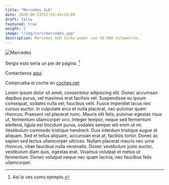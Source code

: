 ```yaml
---
title: "Mercedes SLK"
date: 2020-06-23T12:33:45+10:00
draft: false
featured: true
weight: 1
image: "/img/cars/mercedes.jpg"
description: Mercedes SLK turbo power con 50.000 kilometros.
---
```


![Mercedes](/img/cars/mercedes.jpg)

Sergio esto seria un pie de pagina. [^1]
[^1]: Asi lo ves como ejemplo.

Contactanos [aqui](/contacto)

Comprueba el coche en [coches.net](https://www.coches.net/maserati-grecale-gt-l4-mhev-300cv-awd-5p-gasolina-2023-en-navarra-60558545-covo.aspx)

Lorem ipsum dolor sit amet, consectetur adipiscing elit. Donec accumsan dapibus purus, vel maximus erat facilisis vel. Suspendisse eu ipsum consequat, sodales nulla vel, faucibus velit. Fusce imperdiet lacus nec cursus auctor. In vulputate arcu et nulla placerat, nec pulvinar quam rhoncus. Praesent vel placerat nunc. Mauris elit felis, pulvinar egestas risus ut, fermentum ullamcorper orci. Integer tempor, neque sed fermentum eleifend, ligula est tincidunt purus, sodales semper elit enim ut mi. Vestibulum commodo tristique hendrerit. Duis interdum tristique augue id aliquam. Sed et tellus aliquam, accumsan erat at, facilisis tortor. Donec ac sapien sed lectus ullamcorper ultrices. Nullam placerat mauris nec urna rhoncus, vitae faucibus nulla venenatis. Donec vestibulum justo auctor, vestibulum diam quis, egestas erat. Vivamus volutpat et metus ut fermentum. Donec volutpat neque nec quam lacinia, nec faucibus felis ullamcorper.
